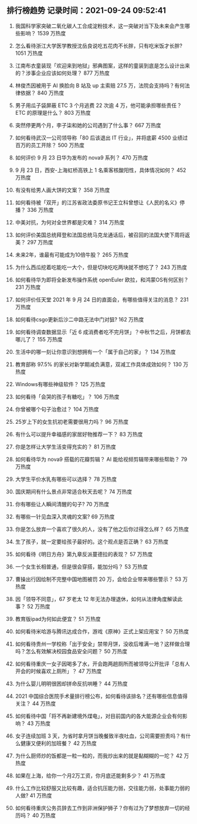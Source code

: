 
## 排行榜趋势 记录时间：2021-09-24 09:52:41
  
  1. 我国科学家突破二氧化碳人工合成淀粉技术，这一突破对当下及未来会产生哪些影响？ 1539 万热度
    
  2. 怎么看待浙江大学医学教授沈岳良说吃五花肉不长胖，只有吃米饭才长胖? 1051 万热度
    
  3. 江南布衣童装现「欢迎来到地狱」邪典图案，这样的童装到底是怎么设计出来的？涉事企业应该如何处理？ 877 万热度
    
  4. 林俊杰因被用于 AI 换脸向 B 站及 up 主索赔 27.5 万，法院会支持吗？有何法律依据？ 840 万热度
    
  5. 男子用瓜子袋屏蔽 ETC 3 个月逃费 22 次逾 4 万，他可能承担哪些责任？ETC 的原理是什么？ 803 万热度
    
  6. 突然停更两个月，李子柒和她的公司遇到了什么事？ 667 万热度
    
  7. 如何看待武汉一公司领导称「80 后该退出 IT 行业」，并将底薪 4500 业绩过百万的员工开除？ 500 万热度
    
  8. 如何评价 9 月 23 日华为发布的 nova9 系列？ 470 万热度
    
  9. 9 月 23 日，西安-上海虹桥高铁上 1 名乘客核酸阳性，具体情况如何？ 452 万热度
    
  10. 有没有给男人画大饼的文案？ 358 万热度
    
  11. 如何看待被「双开」的江苏省政法委原书记王立科曾想让《人民的名义》停播？ 336 万热度
    
  12. 中美对抗，为何对全世界都是灾难？ 314 万热度
    
  13. 如何评价美国总统拜登和法国总统马克龙通话后，被召回的法国大使下周将返美？ 297 万热度
    
  14. 未来2年，谁最有可能成为10倍牛股？ 265 万热度
    
  15. 为什么西瓜挖着吃能吃一大个，但是切块吃吃两块就不想吃了？ 243 万热度
    
  16. 如何看待华为即将全新发布操作系统 openEuler 欧拉，和鸿蒙OS有何区别？ 231 万热度
    
  17. 如何评价任天堂 2021 年 9 月 24 日的直面会，有哪些值得关注的消息？ 231 万热度
    
  18. 如何看待csgo更新后沙二中路无法中门对狙? 162 万热度
    
  19. 如何看待调查数据显示「近 6 成消费者吃不完月饼」？中秋节之后，月饼都去哪儿了？ 155 万热度
    
  20. 生活中的哪一刻让你意识到想拥有一个「属于自己的家」？ 134 万热度
    
  21. 教育部称 97.5% 的家长对新学期减负满意，双减工作具体成效如何？ 130 万热度
    
  22. Windows有哪些神级软件？ 125 万热度
    
  23. 如何看待「会哭的孩子有糖吃」？ 106 万热度
    
  24. 你曾被哪个句子治愈过？ 104 万热度
    
  25. 25岁上下的女生抗初老需要很用力吗？ 96 万热度
    
  26. 有什么可以提升幸福感的家居好物推荐一下？ 83 万热度
    
  27. 你是怎样让大学生活变得充实的？ 81 万热度
    
  28. 如何看待华为 nova9 搭载的花瓣剪辑？ AI 能给视频剪辑带来哪些帮助？ 79 万热度
    
  29. 大学生平价水乳有哪些可以选择？ 78 万热度
    
  30. 国庆期间有什么景点非常适合秋天去呢？ 74 万热度
    
  31. 你有哪些让人瞬间清醒的句子? 70 万热度
    
  32. 有哪些一针见血深入灵魂的文案? 69 万热度
    
  33. 你是怎么放弃一个喜欢了很久的人，没有了他之后你过得怎么样？ 65 万热度
    
  34. 生了孩子，就一定要给孩子最好的。这个观点是否正确？ 63 万热度
    
  35. 如何看待《明日方舟》第九章反派蔓德拉的表现？ 57 万热度
    
  36. 一个女生长相普通，但是很会穿搭，能加分吗？ 53 万热度
    
  37. 曹操出行因绘制不完整中国地图被罚 20 万，会给企业带来哪些警示？ 53 万热度
    
  38. 因「领导不同意」，67 岁老太 12 年无法办理退休，如何从法律角度解读此事？ 52 万热度
    
  39. 教育版ipad为何如此便宜？ 51 万热度
    
  40. 如何看待米哈游与腾讯达成合作，游戏《原神》正式上架应用宝？ 50 万热度
    
  41. 如何看待贵州一学校称「出于安全」禁带月饼，没收后堆满一地？这样做合理吗？怎么有效解决校园食品安全问题？ 50 万热度
    
  42. 如何看待重庆一女子因喝多了水，开会跑两趟厕所而被领导公开批评「总有人开会的时候喜欢上厕所」？ 47 万热度
    
  43. 为什么婴儿明明很困却拼命反抗哄睡？ 44 万热度
    
  44. 2021 中国综合医院手术量排行榜公布，如何看待该排名？还有哪些信息值得关注？ 44 万热度
    
  45. 如何看待中国「将不再新建境外煤电」，对目前国内的各大能源企业会有何影响？ 43 万热度
    
  46. 女子连续加班 3 天，为省时拿月饼当晚餐致半夜吐血，公司需要担责吗？有什么健康又便利的加班餐？ 42 万热度
    
  47. 为什么厨师炒的饭都是一粒一粒的，而我炒出来的就是黏糊糊的一坨？ 42 万热度
    
  48. 如果在上海，给你一个月2万工资，你月底还能剩多少？ 41 万热度
    
  49. 什么工作比较舒服又比较有趣，适合抗压能力弱，交往能力弱，处事能力弱的人做? 41 万热度
    
  50. 如何看待重庆公务员辞去工作到非洲保护狮子？你有过为了梦想放弃一切的经历吗？ 40 万热度
    